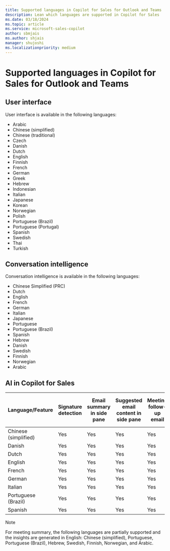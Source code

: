 ```yaml
---
title: Supported languages in Copilot for Sales for Outlook and Teams
description: Lean which languages are supported in Copilot for Sales
ms.date: 03/18/2024
ms.topic: article
ms.service: microsoft-sales-copilot
author: sbmjais
ms.author: shjais
manager: shujoshi
ms.localizationpriority: medium
---
```


# Supported languages in Copilot for Sales for Outlook and Teams 

## User interface

User interface is available in the following languages:

- Arabic
- Chinese   (simplified)
- Chinese   (traditional)
- Czech
- Danish
- Dutch
- English
- Finnish
- French
- German
- Greek
- Hebrew
- Indonesian
- Italian
- Japanese
- Korean
- Norwegian
- Polish
- Portuguese   (Brazil)
- Portuguese   (Portugal)
- Spanish
- Swedish
- Thai
- Turkish

## Conversation intelligence

Conversation intelligence is available in the following languages:

- Chinese   Simplified (PRC)
- Dutch
- English
- French
- German
- Italian
- Japanese
- Portuguese
- Portuguese   (Brazil)
- Spanish
- Hebrew
- Danish
- Swedish
- Finnish
- Norwegian
- Arabic

## AI in Copilot for Sales

| Language/Feature  | Signature detection | Email summary in side pane | Suggested email content in side pane | Meeting follow-up email | Opportunity summary | Combined Copilot experience in Outlook | Meeting report in Word | Post-meeting summary in Teams recap |
|-----------|-----------|-----------|-----------|-----------|-----------|-----------|-----------|-----------|
| Chinese (simplified)| Yes | Yes | Yes | Yes | Yes | Yes | Yes | No  |
| Danish              | Yes | Yes | Yes | Yes | Yes | No  | No  | Yes |
| Dutch               | Yes | Yes | Yes | Yes | Yes | No  | No  | Yes |
| English             | Yes | Yes | Yes | Yes | Yes | Yes | Yes | Yes |
| French              | Yes | Yes | Yes | Yes | Yes | Yes | Yes | Yes |
| German              | Yes | Yes | Yes | Yes | Yes | Yes | Yes | Yes |
| Italian             | Yes | Yes | Yes | Yes | Yes | Yes | Yes | Yes |
| Portuguese (Brazil) | Yes | Yes | Yes | Yes | Yes | Yes | Yes | No  |
| Spanish             | Yes | Yes | Yes | Yes | Yes | Yes | Yes | Yes |


> [!NOTE]
> For meeting summary, the following languages are partially supported and the insights are generated in English: Chinese (simplified), Portuguese, Portuguese (Brazil), Hebrew, Swedish, Finnish, Norwegian, and Arabic.

